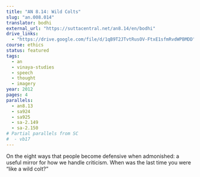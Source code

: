 ```yaml
---
title: "AN 8.14: Wild Colts"
slug: "an.008.014"
translator: bodhi
external_url: "https://suttacentral.net/an8.14/en/bodhi"
drive_links:
  - "https://drive.google.com/file/d/1qB9T2JTvtRusOV-FtxE1sfmRvdWPBMDD"
course: ethics
status: featured
tags:
  - an
  - vinaya-studies
  - speech
  - thought
  - imagery
year: 2012
pages: 4
parallels:
  - an8.13
  - sa924
  - sa925
  - sa-2.149
  - sa-2.150
# Partial parallels from SC
#  - vb17
---
```


On the eight ways that people become defensive when admonished: a useful mirror for how we handle criticism. When was the last time you were “like a wild colt?”
